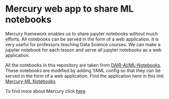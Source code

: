 # Mercury web app to share ML notebooks
Mercury framework enables us to share jupyter notebooks without much efforts. All notebooks can be served in the form of a web application. 
It is very useful for professors teaching Data Science courses. We can make a jupyter notebook for each lesson and serve all jupyter notebooks as a web application.

All the notebooks in this repository are taken from [DAIR-AI/ML-Notebooks](https://github.com/dair-ai/ML-Notebooks).
These notebooks are modified by adding YAML config so that they can be served in the form of a web application.
Find the application here in this link [Mercury-ML Notebooks](https://mlnotebooks.herokuapp.com/)

To find more about Mercury click [here](https://github.com/mljar/mercury)
